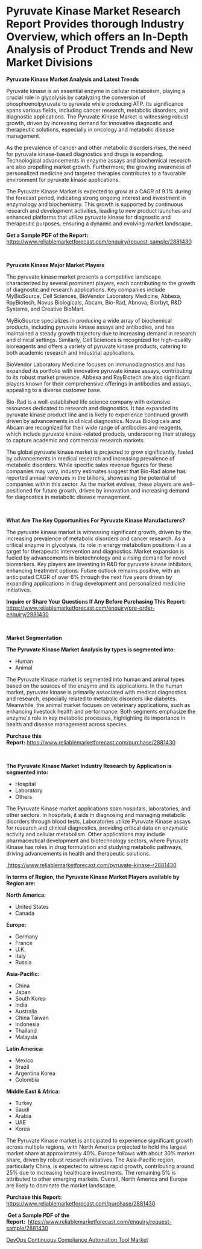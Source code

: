 <p><h1>Pyruvate Kinase Market Research Report Provides thorough Industry Overview, which offers an In-Depth Analysis of Product Trends and New Market Divisions</h1></p><p><strong>Pyruvate Kinase Market Analysis and Latest Trends</strong></p>
<p><p>Pyruvate kinase is an essential enzyme in cellular metabolism, playing a crucial role in glycolysis by catalyzing the conversion of phosphoenolpyruvate to pyruvate while producing ATP. Its significance spans various fields, including cancer research, metabolic disorders, and diagnostic applications. The Pyruvate Kinase Market is witnessing robust growth, driven by increasing demand for innovative diagnostic and therapeutic solutions, especially in oncology and metabolic disease management.</p><p>As the prevalence of cancer and other metabolic disorders rises, the need for pyruvate kinase-based diagnostics and drugs is expanding. Technological advancements in enzyme assays and biochemical research are also propelling market growth. Furthermore, the growing awareness of personalized medicine and targeted therapies contributes to a favorable environment for pyruvate kinase applications.</p><p>The Pyruvate Kinase Market is expected to grow at a CAGR of 9.1% during the forecast period, indicating strong ongoing interest and investment in enzymology and biochemistry. This growth is supported by continuous research and development activities, leading to new product launches and enhanced platforms that utilize pyruvate kinase for diagnostic and therapeutic purposes, ensuring a dynamic and evolving market landscape.</p></p>
<p><strong>Get a Sample PDF of the Report:&nbsp;</strong> <a href="https://www.reliablemarketforecast.com/enquiry/request-sample/2881430?utm_campaign=3194&utm_medium=2&utm_source=Github&utm_content=ia&utm_term=12032025&utm_id=pyruvate-kinase">https://www.reliablemarketforecast.com/enquiry/request-sample/2881430</a></p>
<p>&nbsp;</p>
<p><strong>Pyruvate Kinase Major Market Players</strong></p>
<p><p>The pyruvate kinase market presents a competitive landscape characterized by several prominent players, each contributing to the growth of diagnostic and research applications. Key companies include MyBioSource, Cell Sciences, BioVendor Laboratory Medicine, Abbexa, RayBiotech, Novus Biologicals, Abcam, Bio-Rad, Abnova, Biorbyt, R&D Systems, and Creative BioMart.</p><p>MyBioSource specializes in producing a wide array of biochemical products, including pyruvate kinase assays and antibodies, and has maintained a steady growth trajectory due to increasing demand in research and clinical settings. Similarly, Cell Sciences is recognized for high-quality bioreagents and offers a variety of pyruvate kinase products, catering to both academic research and industrial applications.</p><p>BioVendor Laboratory Medicine focuses on immunodiagnostics and has expanded its portfolio with innovative pyruvate kinase assays, contributing to its robust market presence. Abbexa and RayBiotech are also significant players known for their comprehensive offerings in antibodies and assays, appealing to a diverse customer base.</p><p>Bio-Rad is a well-established life science company with extensive resources dedicated to research and diagnostics. It has expanded its pyruvate kinase product line and is likely to experience continued growth driven by advancements in clinical diagnostics. Novus Biologicals and Abcam are recognized for their wide range of antibodies and reagents, which include pyruvate kinase-related products, underscoring their strategy to capture academic and commercial research markets.</p><p>The global pyruvate kinase market is projected to grow significantly, fueled by advancements in medical research and increasing prevalence of metabolic disorders. While specific sales revenue figures for these companies may vary, industry estimates suggest that Bio-Rad alone has reported annual revenues in the billions, showcasing the potential of companies within this sector. As the market evolves, these players are well-positioned for future growth, driven by innovation and increasing demand for diagnostics in metabolic disease management.</p></p>
<p>&nbsp;</p>
<p><strong>What Are The Key Opportunities For Pyruvate Kinase Manufacturers?</strong></p>
<p><p>The pyruvate kinase market is witnessing significant growth, driven by the increasing prevalence of metabolic disorders and cancer research. As a critical enzyme in glycolysis, its role in energy metabolism positions it as a target for therapeutic intervention and diagnostics. Market expansion is fueled by advancements in biotechnology and a rising demand for novel biomarkers. Key players are investing in R&D for pyruvate kinase inhibitors, enhancing treatment options. Future outlook remains positive, with an anticipated CAGR of over 6% through the next five years driven by expanding applications in drug development and personalized medicine initiatives.</p></p>
<p><strong>Inquire or Share Your Questions If Any Before Purchasing This Report:</strong> <a href="https://www.reliablemarketforecast.com/enquiry/pre-order-enquiry/2881430?utm_campaign=3194&utm_medium=2&utm_source=Github&utm_content=ia&utm_term=12032025&utm_id=pyruvate-kinase">https://www.reliablemarketforecast.com/enquiry/pre-order-enquiry/2881430</a></p>
<p>&nbsp;</p>
<p><strong>Market Segmentation</strong></p>
<p><strong>The Pyruvate Kinase Market Analysis by types is segmented into:</strong></p>
<p><ul><li> Human</li><li>Animal </li></ul></p>
<p><p>The Pyruvate Kinase market is segmented into human and animal types based on the sources of the enzyme and its applications. In the human market, pyruvate kinase is primarily associated with medical diagnostics and research, especially related to metabolic disorders like diabetes. Meanwhile, the animal market focuses on veterinary applications, such as enhancing livestock health and performance. Both segments emphasize the enzyme's role in key metabolic processes, highlighting its importance in health and disease management across species.</p></p>
<p><strong>Purchase this Report:&nbsp;</strong><a href="https://www.reliablemarketforecast.com/purchase/2881430?utm_campaign=3194&utm_medium=2&utm_source=Github&utm_content=ia&utm_term=12032025&utm_id=pyruvate-kinase">https://www.reliablemarketforecast.com/purchase/2881430</a></p>
<p>&nbsp;</p>
<p><strong>The Pyruvate Kinase Market Industry Research by Application is segmented into:</strong></p>
<p><ul><li> Hospital</li><li>Laboratory</li><li>Others </li></ul></p>
<p><p>The Pyruvate Kinase market applications span hospitals, laboratories, and other sectors. In hospitals, it aids in diagnosing and managing metabolic disorders through blood tests. Laboratories utilize Pyruvate Kinase assays for research and clinical diagnostics, providing critical data on enzymatic activity and cellular metabolism. Other applications may include pharmaceutical development and biotechnology sectors, where Pyruvate Kinase has roles in drug formulation and studying metabolic pathways, driving advancements in health and therapeutic solutions.</p></p>
<p><a href="https://www.reliablemarketforecast.com/pyruvate-kinase-r2881430?utm_campaign=3194&utm_medium=2&utm_source=Github&utm_content=ia&utm_term=12032025&utm_id=pyruvate-kinase">&nbsp;https://www.reliablemarketforecast.com/pyruvate-kinase-r2881430</a></p>
<p><strong>In terms of Region, the Pyruvate Kinase Market Players available by Region are:</strong></p>
<p>
    <p> <strong> North America: </strong>
        <ul>
            <li>United States</li>
            <li>Canada</li>
        </ul>
        </p> 
    <p> <strong> Europe: </strong>
        <ul>
            <li>Germany</li>
            <li>France</li>
            <li>U.K.</li>
            <li>Italy</li>
            <li>Russia</li>
        </ul>
        </p> 
    <p> <strong> Asia-Pacific: </strong>
        <ul>
            <li>China</li>
            <li>Japan</li>
            <li>South Korea</li>
            <li>India</li>
            <li>Australia</li>
            <li>China Taiwan</li>
            <li>Indonesia</li>
            <li>Thailand</li>
            <li>Malaysia</li>
        </ul>
        </p> 
    <p> <strong> Latin America: </strong>
        <ul>
            <li>Mexico</li>
            <li>Brazil</li>
            <li>Argentina Korea</li>
            <li>Colombia</li>
        </ul>
        </p> 
    <p> <strong> Middle East & Africa: </strong>
        <ul>
            <li>Turkey</li>
            <li>Saudi</li>
            <li>Arabia</li>
            <li>UAE</li>
            <li>Korea</li>
        </ul>
    </p>
    </p>
<p><p>The Pyruvate Kinase market is anticipated to experience significant growth across multiple regions, with North America projected to hold the largest market share at approximately 40%. Europe follows with about 30% market share, driven by robust research initiatives. The Asia-Pacific region, particularly China, is expected to witness rapid growth, contributing around 25% due to increasing healthcare investments. The remaining 5% is attributed to other emerging markets. Overall, North America and Europe are likely to dominate the market landscape.</p></p>
<p><strong>Purchase this Report: </strong><a href="https://www.reliablemarketforecast.com/purchase/2881430?utm_campaign=3194&utm_medium=2&utm_source=Github&utm_content=ia&utm_term=12032025&utm_id=pyruvate-kinase">https://www.reliablemarketforecast.com/purchase/2881430</a></p>
<p>&nbsp;<strong>Get a Sample PDF of the Report:&nbsp;&nbsp;</strong><a href="https://www.reliablemarketforecast.com/enquiry/request-sample/2881430?utm_campaign=3194&utm_medium=2&utm_source=Github&utm_content=ia&utm_term=12032025&utm_id=pyruvate-kinase">https://www.reliablemarketforecast.com/enquiry/request-sample/2881430</a></p>
<p><strong></strong></p>
<p><p><a href="https://github.com/celpabembes/Market-Research-Report-List-1/blob/main/devops-continuous-compliance-automation-tool-market.md?utm_campaign=3194&utm_medium=2&utm_source=Github&utm_content=ia&utm_term=12032025&utm_id=pyruvate-kinase">DevOps Continuous Compliance Automation Tool Market</a></p></p>